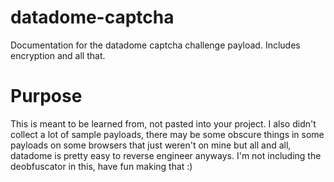 # datadome-captcha
Documentation for the datadome captcha challenge payload. Includes encryption and all that.

# Purpose
This is meant to be learned from, not pasted into your project. I also didn't collect a lot of sample payloads, there may be some obscure things in some payloads on some browsers that just weren't on mine but all and all, datadome is pretty easy to reverse engineer anyways. I'm not including the deobfuscator in this, have fun making that :)
